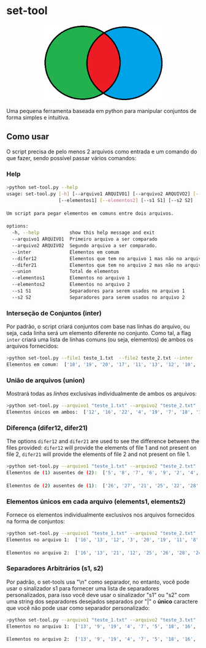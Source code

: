 # set-tool

<p align="center"><img src="https://raw.githubusercontent.com/joaopedrolourencoaffonso/set-tool/main/logo.png" width="312" height="200"></p>

Uma pequena ferramenta baseada em python para manipular conjuntos de forma simples e intuitiva.

## Como usar

O script precisa de pelo menos 2 arquivos como entrada e um comando do que fazer, sendo possível passar vários comandos:

### Help
```bash
>python set-tool.py --help
usage: set-tool.py [-h] [--arquivo1 ARQUIVO1] [--arquivo2 ARQUIVO2] [--inter] [--difer12] [--difer21] [--union]
                   [--elementos1] [--elementos2] [--s1 S1] [--s2 S2]

Um script para pegar elementos em comuns entre dois arquivos.

options:
  -h, --help           show this help message and exit
  --arquivo1 ARQUIVO1  Primeiro arquivo a ser comparado
  --arquivo2 ARQUIVO2  Segundo arquivo a ser comparado.
  --inter              Elementos em comum
  --difer12            Elementos que tem no arquivo 1 mas não no arquivo 2
  --difer21            Elementos que tem no arquivo 2 mas não no arquivo 1
  --union              Total de elementos
  --elementos1         Elementos no arquivo 1
  --elementos2         Elementos no arquivo 2
  --s1 S1              Separadores para serem usados no arquivo 1
  --s2 S2              Separadores para serem usados no arquivo 2
```

### Interseção de Conjuntos (**inter**)
Por padrão, o script criará conjuntos com base nas linhas do arquivo, ou seja, cada linha será um elemento diferente no conjunto. Como tal, a flag ```inter``` criará uma lista de linhas comuns (ou seja, elementos) de ambos os arquivos fornecidos:
```bash
>python set-tool.py --file1 teste_1.txt  --file2 teste_2.txt --inter
Elementos em comum:  ['18', '19', '20', '17', '11', '13', '12', '10', '15', '14', '16']
```

### União de arquivos (**union**)
Mostrará todas as *linhas* exclusivas individualmente de ambos os arquivos:
```bash
>python set-tool.py --arquivo1 "teste_1.txt" --arquivo2 "teste_2.txt" --union
Elementos únicos em ambos:  ['12', '16', '22', '4', '19', '7', '18', '10', '15', '28', '26', '9', '2', '11', '13', '29', '6', '21', '23', '25', '27', '24', '5', '20', '1', '3', '17', '14', '8']
```

### Diferença (**difer12**, **difer21**)
The options ```difer12``` and ```difer21``` are used to see the difference between the files provided: ```difer12``` will provide the elements of file 1 and not present on file 2, ```difer21``` will provide the elements of file 2 and not present on file 1.

```bash
>python set-tool.py --arquivo1 "teste_1.txt" --arquivo2 "teste_2.txt" --difer12 --difer21
Elementos de (1) ausentes de (2):  ['5', '8', '7', '6', '9', '2', '4', '3', '1']

Elementos de (2) ausentes de (1):  ['26', '27', '21', '25', '22', '28', '29', '24', '23']
```

### Elementos únicos em cada arquivo (**elements1**, **elements2**)
Fornece os elementos individualmente exclusivos nos arquivos fornecidos na forma de conjuntos:
```bash
>python set-tool.py --arquivo1 "teste_1.txt" --arquivo2 "teste_2.txt" --elementos1 --elementos2
Elementos no arquivo 1:  ['16', '13', '12', '3', '20', '19', '11', '8', '18', '7', '9', '6', '5', '17', '15', '2', '14', '4', '1', '10']

Elementos no arquivo 2:  ['16', '13', '21', '12', '25', '26', '28', '24', '20', '23', '19', '29', '11', '22', '18', '27', '17', '15', '14', '10']
```

### Separadores Arbitrários (**s1**, **s2**)
Por padrão, o set-tools usa "\n" como separador, no entanto, você pode usar o sinalizador s1 para fornecer uma lista de separadores personalizados, para isso você deve usar o sinalizador "s1" ou "s2" com uma string dos separadores desejados separados por "|" o **único** caractere que você não pode usar como separador personalizado:
```bash
>python set-tool.py --arquivo1 "teste_1.txt" --arquivo2 "teste_3.txt" --s2 "\n|;|-" --elementos1 --elementos2
Elementos no arquivo 1:  ['13', '9', '19', '4', '7', '5', '18', '16', '10', '11', '15', '8', '17', '6', '3', '14', '12', '1', '2', '20']

Elementos no arquivo 2:  ['13', '9', '19', '4', '7', '5', '18', '16', '10', '11', '15', '8', '17', '6', '3', '14', '12', '1', '2', '20']
```

